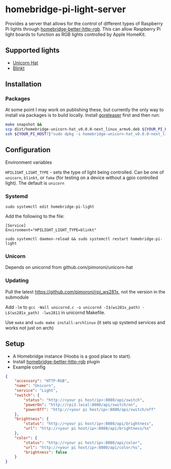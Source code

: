 # homebridge-pi-light-server

Provides a server that allows for the control of different types of Raspberry Pi lights through [homebridge-better-http-rgb](https://github.com/jnovack/homebridge-better-http-rgb).  This can allow Raspberry Pi light boards to function as RGB lights controlled by Apple HomeKit.

## Supported lights

* [Unicorn Hat](https://shop.pimoroni.com/products/unicorn-hat)
* [Blinkt](https://shop.pimoroni.com/products/blinkt)

## Installation

### Packages

At some point I may work on publishing these, but currently the only way to install via packages is to build locally.   Install [goreleaser](https://goreleaser.com/install) first and then run:

```bash
make snapshot &&
scp dist/homebridge-unicorn-hat_v0.0.0-next_linux_armv6.deb ${YOUR_PI_HOST?}: &&
ssh ${YOUR_PI_HOST?}"sudo dpkg -i homebridge-unicorn-hat_v0.0.0-next_linux_armv6.deb"
```

## Configuration

Environment variables

`HPILIGHT_LIGHT_TYPE` - sets the type of light being controlled.  Can be one of `unicorn`, `blinkt`, or `fake` (for testing on a device without a gpio controlled light).  The default is `unicorn`

### Systemd

`sudo systemctl edit homebridge-pi-light`

Add the following to the file:

```
[Service]
Environment="HPILIGHT_LIGHT_TYPE=blinkt"
```

```
sudo systemctl daemon-reload && sudo systemctl restart homebridge-pi-light
```

### Unicorn

Depends on unicornd from github.com/pimoroni/unicorn-hat

### Updating

Pull the latest https://github.com/pimoroni/rpi_ws281x, not the version in the submodule

Add `-lm` to `gcc -Wall unicornd.c -o unicornd -I$(ws281x_path) -L$(ws281x_path) -lws2811` in unicornd Makefile.

Use `make` and `sudo make install-archlinux` (it sets up systemd services and works not just on arch)

## Setup

* A Homebridge instance (Hoobs is a good place to start).
* Install [homebridge-better-http-rgb](https://github.com/jnovack/homebridge-better-http-rgb) plugin
*  Example config
```json
{
    "accessory": "HTTP-RGB",
    "name": "Unicorn",
    "service": "Light",
    "switch": {
        "status": "http://<your pi host/ip>:8080/api/switch",
        "powerOn": "http://rpi3.local:8080/api/switch/on",
        "powerOff": "http://<your pi host/ip>:8080/api/switch/off"
    },
    "brightness": {
        "status": "http://<your pi host/ip>:8080/api/brightness",
        "url": "http://<your pi host/ip>:8080/api/brightness/%s"
    },
    "color": {
        "status": "http://<your pi host/ip>:8080/api/color",
        "url": "http://<your pi host/ip>:8080/api/color/%s",
        "brightness": false
    }
}
```
